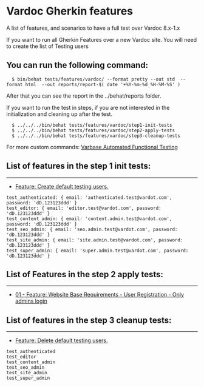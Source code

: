 # Vardoc Gherkin features

A list of features, and scenarios to have a full test over Vardoc 8.x-1.x

If you want to run all Gherkin Features over a new Vardoc site.
You will need to create the list of Testing users

## You can run the following command:
```
  $ bin/behat tests/features/vardoc/ --format pretty --out std  --format html  --out reports/report-$( date '+%Y-%m-%d_%H-%M-%S' )
```

After that you can see the report in the ../behat/reports folder.

If you want to run the test in steps, if you are not interested in the
initialization and cleaning up after the test.

```
  $ ../../../bin/behat tests/features/vardoc/step1-init-tests
  $ ../../../bin/behat tests/features/vardoc/step2-apply-tests
  $ ../../../bin/behat tests/features/vardoc/step3-cleanup-tests
```
For more custom commands: [Varbase Automated Functional Testing](https://github.com/Vardot/vardoc/blob/8.x-1.x/tests/README.md)


## List of features in the step 1 init tests:
--------------------------------------------------------------------------------
* [Feature: Create default testing users.](https://github.com/Vardot/vardoc/blob/8.x-1.x/tests/features/vardoc/step1-init-tests/1-create-default-testing-users.feature)
```
test_authenticated: { email: 'authenticated.test@vardot.com', password: 'dD.123123ddd' }
test_editor: { email: 'editor.test@vardot.com', password: 'dD.123123ddd' }
test_content_admin: { email: 'content.admin.test@vardot.com', password: 'dD.123123ddd' }
test_seo_admin: { email: 'seo.admin.test@vardot.com', password: 'dD.123123ddd' }
test_site_admin: { email: 'site.admin.test@vardot.com', password: 'dD.123123ddd' }
test_super_admin: { email: 'super.admin.test@vardot.com', password: 'dD.123123ddd' }
```

## List of Features in the step 2 apply tests:
--------------------------------------------------------------------------------
* [01 - Feature: Website Base Requirements - User Registration - Only admins login](https://github.com/Vardot/vardoc/blob/8.x-1.x/tests/features/vardoc/step2-apply-tests/01-website-base-requirements/01-01-user-registration_only-admins-login.feature)

## List of features in the step 3 cleanup tests:
--------------------------------------------------------------------------------
* [Feature: Delete default testing users.](https://github.com/Vardot/vardoc/blob/8.x-1.x/tests/features/vardoc/step3-cleanup-tests/1-delete-default-testing-users.feature)
```
test_authenticated
test_editor
test_content_admin
test_seo_admin
test_site_admin
test_super_admin
```